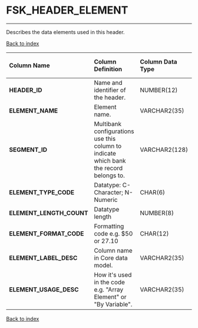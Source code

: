 # FSK_HEADER_ELEMENT

---

Describes the data elements used in this header.

[Back to index](./index.md)

| Column Name              | Column Definition                                                                      | Column Data Type   | Column Null Option   | PK   | FK   |
|:-------------------------|:---------------------------------------------------------------------------------------|:-------------------|:---------------------|:-----|:-----|
| **HEADER_ID**            | Name and identifier of the header.                                                     | NUMBER(12)         | Not Null             | No   | Yes  |
| **ELEMENT_NAME**         | Element name.                                                                          | VARCHAR2(35)       | Not Null             | Yes  | No   |
| **SEGMENT_ID**           | Multibank configurations use this column to indicate which bank the record belongs to. | VARCHAR2(128)      | Not Null             | No   | Yes  |
| **ELEMENT_TYPE_CODE**    | Datatype: C-Character; N-Numeric                                                       | CHAR(6)            | Not Null             | No   | No   |
| **ELEMENT_LENGTH_COUNT** | Datatype length                                                                        | NUMBER(8)          | Null                 | No   | No   |
| **ELEMENT_FORMAT_CODE**  | Formatting code e.g. $50 or 27.10                                                      | CHAR(12)           | Not Null             | No   | No   |
| **ELEMENT_LABEL_DESC**   | Column name in Core data model.                                                        | VARCHAR2(35)       | Not Null             | No   | No   |
| **ELEMENT_USAGE_DESC**   | How it's used in the code e.g. "Array Element" or "By Variable".                       | VARCHAR2(35)       | Null                 | No   | No   |

[Back to index](./index.md)